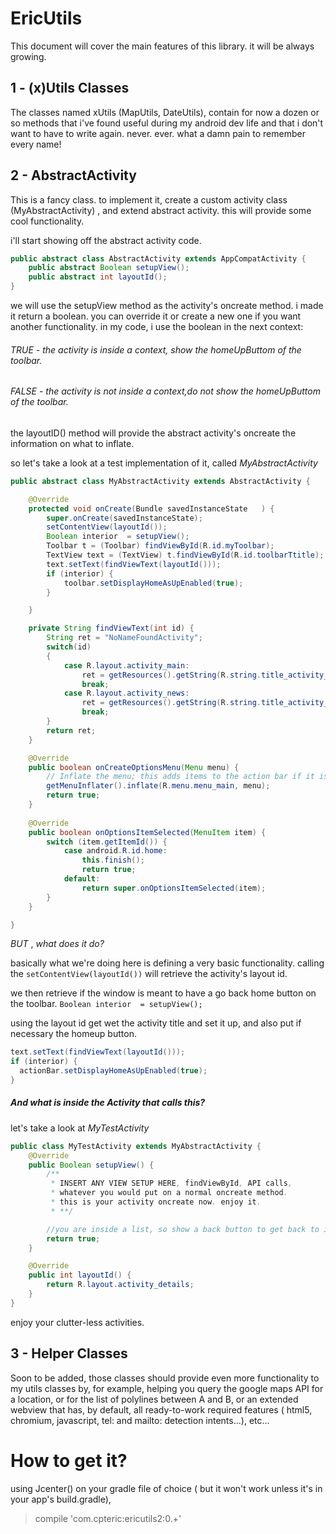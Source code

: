 # EricUtils

This document will cover the main features of this library. it will be always growing.

## 1 - (x)Utils Classes
The classes named xUtils (MapUtils, DateUtils), contain for now a dozen or so methods that i've found useful during my android dev life and that i don't want to have to write again. never. ever. what a damn pain to remember every name!

## 2 - AbstractActivity

This is a fancy class. to implement it, create a custom activity class (MyAbstractActivity) , and extend abstract activity. this will provide some cool functionality.

i'll start showing off the abstract activity code.

```java
public abstract class AbstractActivity extends AppCompatActivity {
    public abstract Boolean setupView();
    public abstract int layoutId();
}
```

we will use the setupView method as the activity's oncreate method.  i made it return a boolean. you can override it or create a new one if you want another functionality. in my code, i use the boolean in the next context:
###### TRUE - the activity is inside a context, show the homeUpButtom of the toolbar.
###### FALSE - the activity is not inside a context,do not show the homeUpButtom of the toolbar.

the layoutID() method will provide the abstract activity's oncreate the information on what to inflate.

so let's take a look at a test implementation of it, called _MyAbstractActivity_

```java
public abstract class MyAbstractActivity extends AbstractActivity {

    @Override
    protected void onCreate(Bundle savedInstanceState   ) {
        super.onCreate(savedInstanceState);
        setContentView(layoutId());
        Boolean interior  = setupView();
        Toolbar t = (Toolbar) findViewById(R.id.myToolbar);
        TextView text = (TextView) t.findViewById(R.id.toolbarTtitle);
        text.setText(findViewText(layoutId()));
        if (interior) {
            toolbar.setDisplayHomeAsUpEnabled(true);
        }

    }

    private String findViewText(int id) {
        String ret = "NoNameFoundActivity";
        switch(id)
        {
            case R.layout.activity_main:
                ret = getResources().getString(R.string.title_activity_main);
                break;
            case R.layout.activity_news:
                ret = getResources().getString(R.string.title_activity_news);
                break;
        }
        return ret;
    }

    @Override
    public boolean onCreateOptionsMenu(Menu menu) {
        // Inflate the menu; this adds items to the action bar if it is present.
        getMenuInflater().inflate(R.menu.menu_main, menu);
        return true;
    }
    
    @Override
    public boolean onOptionsItemSelected(MenuItem item) {
        switch (item.getItemId()) {
            case android.R.id.home:
                this.finish();
                return true;
            default:
                return super.onOptionsItemSelected(item);
        }
    }

}
```
_BUT_ , *_what does it do?_*

basically what we're doing here is defining a very basic functionality.
calling the ``` setContentView(layoutId()) ``` will retrieve the activity's layout id.

we then retrieve if the window is meant to have a go back home button on the toolbar. 
``` Boolean interior  = setupView(); ```

using the layout id get wet the activity title and set it up, and also put if necessary the homeup button.
```java
text.setText(findViewText(layoutId()));
if (interior) {
  actionBar.setDisplayHomeAsUpEnabled(true);
}
```

##### And what is inside the Activity that calls this?

let's take a look at _MyTestActivity_
```java
public class MyTestActivity extends MyAbstractActivity {
    @Override
    public Boolean setupView() {
        /**
         * INSERT ANY VIEW SETUP HERE, findViewById, API calls,
         * whatever you would put on a normal oncreate method.
         * this is your activity oncreate now. enjoy it.
         * **/

        //you are inside a list, so show a back button to get back to it. because i say so.
        return true;
    }

    @Override
    public int layoutId() {
        return R.layout.activity_details;
    }
}
```

enjoy your clutter-less activities.

## 3 - Helper Classes

Soon to be added, those classes should provide even more functionality to my utils classes by, for example, helping you query the google maps API for a location, or for the list of polylines between A and B, or an extended webview that has, by default, all ready-to-work required features ( html5, chromium, javascript, tel: and mailto: detection intents...), etc...


# How to get it?

using Jcenter() on your gradle file of choice ( but it won't work unless it's in your app's build.gradle),

> compile 'com.cpteric:ericutils2:0.+'
